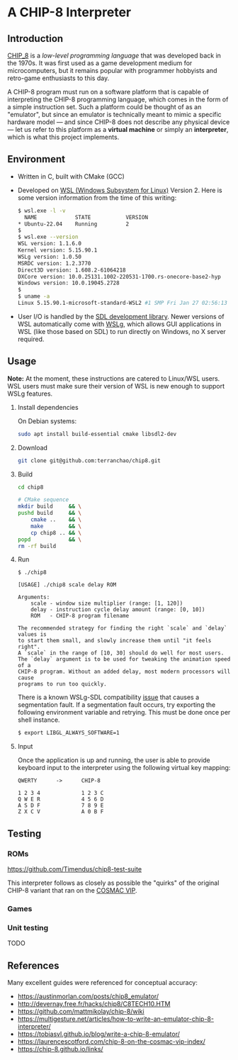 
# A CHIP-8 Interpreter

## Introduction

[CHIP_8](https://en.wikipedia.org/wiki/CHIP-8) is a *low-level programming
language* that was developed back in the 1970s. It was first used as a game
development medium for microcomputers, but it remains popular with programmer
hobbyists and retro-game enthusiasts to this day.

A CHIP-8 program must run on a software platform that is capable of interpreting
the CHIP-8 programming language, which comes in the form of a simple instruction
set. Such a platform could be thought of as an "emulator", but since an emulator
is technically meant to mimic a specific hardware model — and since CHIP-8 does
not describe any physical device — let us refer to this platform as a **virtual
machine** or simply an **interpreter**, which is what this project implements.

## Environment

- Written in C, built with CMake (GCC)

- Developed on
[WSL (Windows Subsystem for Linux)](https://en.wikipedia.org/wiki/Windows_Subsystem_for_Linux)
Version 2. Here is some version information from the time of this writing:

    ```bash
    $ wsl.exe -l -v
      NAME            STATE           VERSION
    * Ubuntu-22.04    Running         2
    $
    $ wsl.exe --version
    WSL version: 1.1.6.0
    Kernel version: 5.15.90.1
    WSLg version: 1.0.50
    MSRDC version: 1.2.3770
    Direct3D version: 1.608.2-61064218
    DXCore version: 10.0.25131.1002-220531-1700.rs-onecore-base2-hyp
    Windows version: 10.0.19045.2728
    $
    $ uname -a
    Linux 5.15.90.1-microsoft-standard-WSL2 #1 SMP Fri Jan 27 02:56:13 UTC 2023 x86_64 x86_64 x86_64 GNU/Linux
    ```

- User I/O is handled by the
[SDL development library](https://www.libsdl.org/). Newer versions of WSL
automatically come with [WSLg](https://github.com/microsoft/wslg),
which allows GUI applications in WSL (like those based on SDL) to run directly
on Windows, no X server required.

## Usage

**Note:** At the moment, these instructions are catered to Linux/WSL users. WSL
users must make sure their version of WSL is new enough to support WSLg
features.

1. Install dependencies

    On Debian systems:
    ```bash
    sudo apt install build-essential cmake libsdl2-dev
    ```

2. Download

    ```bash
    git clone git@github.com:terranchao/chip8.git
    ```

3. Build

    ```bash
    cd chip8

    # CMake sequence
    mkdir build     && \
    pushd build     && \
        cmake ..    && \
        make        && \
        cp chip8 .. && \
    popd            && \
    rm -rf build
    ```

4. Run

    ```
    $ ./chip8

    [USAGE] ./chip8 scale delay ROM

    Arguments:
        scale - window size multiplier (range: [1, 120])
        delay - instruction cycle delay amount (range: [0, 10])
        ROM   - CHIP-8 program filename

    The recommended strategy for finding the right `scale` and `delay` values is
    to start them small, and slowly increase them until "it feels right".
    A `scale` in the range of [10, 30] should do well for most users.
    The `delay` argument is to be used for tweaking the animation speed of a
    CHIP-8 program. Without an added delay, most modern processors will cause
    programs to run too quickly.

    ```

    There is a known WSLg-SDL compatibility
    [issue](https://github.com/microsoft/wslg/issues/715) that causes a
    segmentation fault. If a segmentation fault occurs, try exporting the
    following environment variable and retrying. This must be done once per
    shell instance.
    ```bash
    $ export LIBGL_ALWAYS_SOFTWARE=1
    ```

5. Input

    Once the application is up and running, the user is able to provide keyboard
    input to the interpreter using the following virtual key mapping:
    ```
    QWERTY      ->      CHIP-8
    
    1 2 3 4             1 2 3 C
    Q W E R             4 5 6 D
    A S D F             7 8 9 E
    Z X C V             A 0 B F
    ```

## Testing

### ROMs

https://github.com/Timendus/chip8-test-suite

This interpreter follows as closely as possible the "quirks" of the original
CHIP-8 variant that ran on the
[COSMAC VIP](https://en.wikipedia.org/wiki/COSMAC_VIP).

### Games

### Unit testing

TODO

## References

Many excellent guides were referenced for conceptual accuracy:

- https://austinmorlan.com/posts/chip8_emulator/
- http://devernay.free.fr/hacks/chip8/C8TECH10.HTM
- https://github.com/mattmikolay/chip-8/wiki
- https://multigesture.net/articles/how-to-write-an-emulator-chip-8-interpreter/
- https://tobiasvl.github.io/blog/write-a-chip-8-emulator/
- https://laurencescotford.com/chip-8-on-the-cosmac-vip-index/
- https://chip-8.github.io/links/

